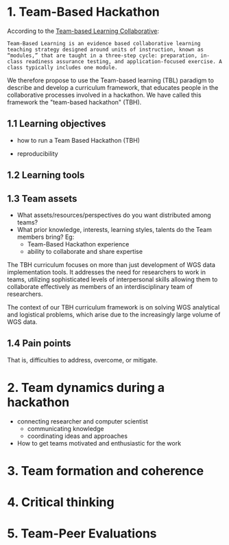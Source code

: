 # 1. Team-Based Hackathon

According to the [Team-based Learning Collaborative](http://www.teambasedlearning.org/definition/): 

```
Team-Based Learning is an evidence based collaborative learning teaching strategy designed around units of instruction, known as “modules,” that are taught in a three-step cycle: preparation, in-class readiness assurance testing, and application-focused exercise. A class typically includes one module.
```

We therefore propose to use the Team-based learning (TBL) paradigm to describe and develop a curriculum framework, that educates people in the collaborative processes involved in a hackathon. We have called this framework the "team-based hackathon" (TBH).


## 1.1 Learning objectives

* how to run a Team Based Hackathon (TBH)

* reproducibility 

## 1.2 Learning tools

## 1.3 Team assets
* What assets/resources/perspectives do you want distributed among teams? 
* What prior knowledge, interests, learning styles, talents do the Team members bring? Eg:
    * Team-Based Hackathon experience
    * ability to collaborate and share expertise
    

The TBH curriculum focuses on more than just development of WGS data implementation tools.  It addresses the need for researchers to work in teams, utilizing sophisticated levels of interpersonal skills allowing them to collaborate effectively as members of an interdisciplinary team of researchers.  

The context of our TBH curriculum framework is on solving WGS analytical and logistical problems, which arise due to the increasingly large volume of WGS data. 

## 1.4 Pain points
That is, difficulties to address, overcome, or mitigate.


# 2. Team dynamics during a hackathon
* connecting researcher and computer scientist
    * communicating knowledge
    * coordinating ideas and approaches
* How to get teams motivated and enthusiastic for the work

# 3. Team formation and coherence

# 4. Critical thinking

# 5. Team-Peer Evaluations

